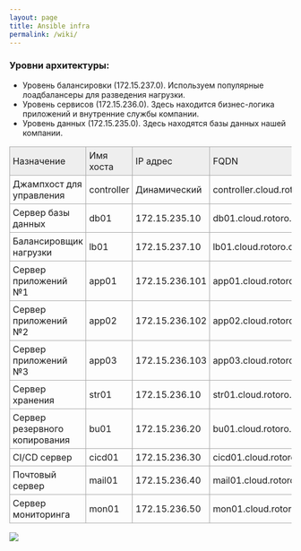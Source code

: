 ```yaml
---
layout: page
title: Ansible infra
permalink: /wiki/
---
```



<style>
table.mytable
{
    border-collapse: collapse;
}

table.mytable td
{
    padding: 5px;
    border: 1px solid #AAA;
}

tr.head
{
    background: #EEE;
}
</style>


### Уровни архитектуры:

- Уровень балансировки (172.15.237.0).
  Используем популярные лоадбалансеры для разведения нагрузки.
- Уровень сервисов (172.15.236.0).
  Здесь находится бизнес-логика приложений и внутренние службы компании.
- Уровень данных (172.15.235.0).
  Здесь находятся базы данных нашей компании.

<table class="mytable">
    <tbody valign="middle">
        <tr class="head">
            <td>Назначение</td><td>Имя хоста</td><td>IP адрес</td><td>FQDN</td><td>User</td><td>Pass</td>
        </tr>
        <tr>
            <td>Джампхост для управления</td><td>controller</td><td>Динамический</td><td>controller.cloud.rotoro.corp</td><td>moon</td><td>selena</td>
        </tr>
        <tr>
            <td>Сервер базы данных</td><td>db01</td><td>172.15.235.10</td><td>db01.cloud.rotoro.corp</td><td>saturn</td><td>cronos</td>
        </tr>
        <tr>
            <td>Балансировщик нагрузки</td><td>lb01</td><td>172.15.237.10</td><td>lb01.cloud.rotoro.corp</td><td>mars</td><td>ares</td>
        </tr>
        <tr>
            <td>Сервер приложений №1</td><td>app01</td><td>172.15.236.101</td><td>app01.cloud.rotoro.corp</td><td>mercury</td><td>hermes</td>
        </tr>
        <tr>
            <td>Сервер приложений №2</td><td>app02</td><td>172.15.236.102</td><td>app02.cloud.rotoro.corp</td><td>venus</td><td>aphrodite</td>
        </tr>
        <tr>
            <td>Сервер приложений №3</td><td>app03</td><td>172.15.236.103</td><td>app03.cloud.rotoro.corp</td><td>earth</td><td>gaia</td>
        </tr>
        <tr>
            <td>Сервер хранения</td><td>str01</td><td>172.15.236.10</td><td>str01.cloud.rotoro.corp</td><td>jupiter</td><td>zeus</td>
        </tr>
        <tr>
            <td>Сервер резервного копирования</td><td>bu01</td><td>172.15.236.20</td><td>bu01.cloud.rotoro.corp</td><td>neptune</td><td>poseidon</td>
        </tr>
        <tr>
            <td>CI/CD сервер</td><td>cicd01</td><td>172.15.236.30</td><td>cicd01.cloud.rotoro.corp</td><td>uranus</td><td>celum</td>
        </tr>
        <tr>
            <td>Почтовый сервер</td><td>mail01</td><td>172.15.236.40</td><td>mail01.cloud.rotoro.corp</td><td>pluto</td><td>hades</td>
        </tr>
        <tr>
            <td>Сервер мониторинга</td><td>mon01</td><td>172.15.236.50</td><td>mon01.cloud.rotoro.corp</td><td>ceres</td><td>demeter</td>
        </tr>
    </tbody>
</table>


<img src="https://raw.githubusercontent.com/rotoro-cloud/rotoro-cloud.github.io/master/images/infrastructure.png">
